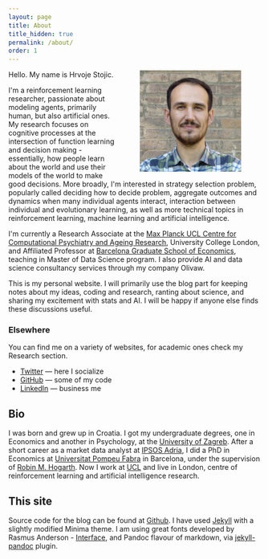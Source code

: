 ```yaml
---
layout: page
title: About
title_hidden: true
permalink: /about/
order: 1
---
```


<img src="/images/portrait.jpg" width="40%" align="right"  hspace="40">

Hello. My name is Hrvoje Stojic. 

I'm a reinforcement learning researcher, passionate about modeling agents, primarily human, but also artificial ones. My research focuses on cognitive processes at the intersection of function learning and decision making - essentially, how people learn about the world and use their models of the world to make good decisions. More broadly, I'm interested in strategy selection problem, popularly called deciding how to decide problem, aggregate outcomes and dynamics when many individual agents interact, interaction between individual and evolutionary learning, as well as more technical topics in reinforcement learning, machine learning and artificial intelligence.

I'm currently a Research Associate at the [Max Planck UCL Centre for Computational Psychiatry and Ageing Research](https://www.mps-ucl-centre.mpg.de/en), University College London, and Affiliated Professor at [Barcelona Graduate School of Economics](http://www.barcelonagse.eu/study/masters-programs/data-science), teaching in Master of Data Science program. I also provide AI and data science consultancy services through my company Olivaw.

This is my personal website. I will primarily use the blog part for keeping notes about my ideas, coding and research, ranting about science, and sharing my excitement with stats and AI. I will be happy if anyone else finds these discussions useful. 


### Elsewhere

You can find me on a variety of websites, for academic ones check my Research section.

- [Twitter](https://twitter.com/HrvojeStojic) — here I socialize  
- [GitHub](https://github.com/hstojic) — some of my code  
- [LinkedIn](https://www.linkedin.com/in/hrvoje-stojic-19b7071/) — business me


## Bio

I was born and grew up in Croatia. I got my undergraduate degrees, one in Economics and another in Psychology, at the <a href="http://www.unizg.hr/homepage/about-university/">University of Zagreb</a>. After a short career as a market data analyst at <a href="http://www.ipsosadria.com/">IPSOS Adria</a>, I did a PhD in Economics at [Universitat Pompeu Fabra](http://www.upf.edu/) in Barcelona, under the supervision of [Robin M. Hogarth](http://www.econ.upf.edu/~hogarth/Robin_M._Hogarth/Home.html). Now I work at [UCL](http://www.fil.ion.ucl.ac.uk/Dolan/) and live in London, centre of reinforcement learning and artificial intelligence research. 


## This site

Source code for the blog can be found at [Github](https://github.com/hstojic/hstojic.github.io). I have used [Jekyll](https://jekyllrb.com) with a slightly modified Minima theme. I am using great fonts developed by Rasmus Anderson - [Interface](https://rsms.me/interface/), and Pandoc flavour of markdown, via [jekyll-pandoc](https://github.com/mfenner/jekyll-pandoc) plugin.